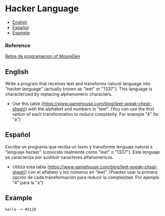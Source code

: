 # Hacker Language

- [English](#english)
- [Español](#español)
- [Example](#example)

### Reference

[Retos de programacion of MoureDev](https://retosdeprogramacion.com/)

## English

Write a program that receives text and transforms natural language into "hacker language" (actually known as "leet" or "1337"). This language is characterized by replacing alphanumeric characters.

- Use this table (https://www.gamehouse.com/blog/leet-speak-cheat-sheet/) with the alphabet and numbers in "leet". 
(You can use the first option of each transformation to reduce complexity. For example "4" for "a")

## Español

Escribe un programa que reciba un texto y transforme lenguaje natural a "lenguaje hacker" (conocido realmente como "leet" o "1337"). Este lenguaje se caracteriza por sustituir caracteres alfanuméricos.

- Utiliza esta tabla (https://www.gamehouse.com/blog/leet-speak-cheat-sheet/) con el alfabeto y los números en "leet". (Puedes usar la primera opción de cada transformación para reducir la complejidad. Por ejemplo "4" para la "a")

## Example 

```
hello -> #3110
```

 